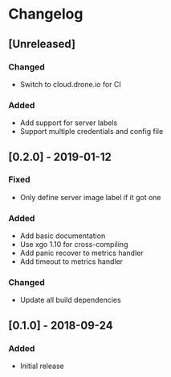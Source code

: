 # Changelog

## [Unreleased]

### Changed

* Switch to cloud.drone.io for CI

### Added

* Add support for server labels
* Support multiple credentials and config file

## [0.2.0] - 2019-01-12

### Fixed

* Only define server image label if it got one

### Added

* Add basic documentation
* Use xgo 1.10 for cross-compiling
* Add panic recover to metrics handler
* Add timeout to metrics handler

### Changed

* Update all build dependencies

## [0.1.0] - 2018-09-24

### Added

* Initial release
